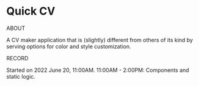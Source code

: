 # Quick CV

ABOUT

A CV maker application that is (slightly) different from others of its kind by serving options for color and style customization.

RECORD

Started on 2022 June 20, 11:00AM.
11:00AM - 2:00PM: Components and static logic.